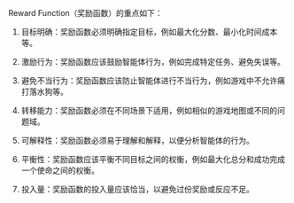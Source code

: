 Reward Function（奖励函数）的重点如下：

1. 目标明确：奖励函数必须明确指定目标，例如最大化分数、最小化时间成本等。

2. 激励行为：奖励函数应该鼓励智能体行为，例如完成特定任务、避免失误等。

3. 避免不当行为：奖励函数应该防止智能体进行不当行为，例如游戏中不允许痛打落水狗等。

4. 转移能力：奖励函数必须在不同场景下适用，例如相似的游戏地图或不同的问题域。

5. 可解释性：奖励函数必须易于理解和解释，以便分析智能体的行为。

6. 平衡性：奖励函数应该平衡不同目标之间的权衡，例如最大化总分和成功完成一个使命之间的权衡。

7. 投入量：奖励函数的投入量应该恰当，以避免过份奖励或反应不足。